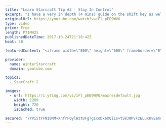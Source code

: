 ```yaml
---
title: "Learn Starcraft Tip #3 - Stay In Control"
excerpt: "I have a very in depth (4 mins) guide on the shift key as well here https://www.youtube.com/watch?v=7x9pHr544oY"
originalUrl: https://youtube.com/watch?v=iFl_pEE9WVU
type: video
price: Free
length: PT1M42S
publishedDateTime: 2017-10-24T21:18:42Z
heat: 50

featuredContent: "<iframe width=\"800\" height=\"500\" frameborder=\"0\" src=\"https://www.youtube.com/embed/iFl_pEE9WVU\" allow=\"accelerometer; autoplay; encrypted-media; gyroscope; picture-in-picture\" allowfullscreen></iframe>"

provider:
  name: WinterStarcraft
  domain: youtube.com

topics:
  - StarCraft 2

images:
  - url: https://i.ytimg.com/vi/iFl_pEE9WVU/maxresdefault.jpg
    width: 1280
    height: 720
    isCached: true

secured: "7YVi5tYFN10NM+XnfrFQylWztUFgTgIxoDx6XQi1s+tS830PvFzELuxKvEamofXYxMQ0pBLl1ofCwxz9Lrne06TIvOUBiiPaVvSvQdFSpOvb36R0Xg0cf0HVYep8hvThp8PXMRR6NY6l1IA036l2J+1efZLRcn9nKweGpRNU8wYpXMXlMQW/LwLOwQLrM2qcuVEZNGvYO5XerMxaQ7dqDMzw4i1doJvcNrjcYQ2j4OalbpANjieEcj2nhR04cSLmrXbgJjWdzWbMvrwnd3I6Fb8PIRVbHiLUDLCD9Prm4NLufgIoTU3XVL8l9KvkWkipftMu8d2BUgsIEhv/Hajod6Awmi/iJVHnSlf6eZv9eL3+vTnPnhuZDko99uR4kS/roR/71rxlpmxn1cX4oR+dF9iGvZfy0xSaD/xWIup3yI8=;L7A/n1Iis1W5AFX/OgjszQ=="
---
```



